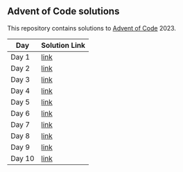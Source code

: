 ## Advent of Code solutions

This repository contains solutions to [Advent of Code](https://adventofcode.com/) 2023.

|Day | Solution Link|
|----|--------------|
|Day 1 | [link](day1/main.go)|
|Day 2| [link](day2/main.go)|
|Day 3| [link](day3/main.go)|
|Day 4| [link](day4/main.go)|
|Day 5| [link](day5/main.go)|
|Day 6| [link](day6/main.go)|
|Day 7| [link](day7/main.go)|
|Day 8| [link](day8/main.go)|
|Day 9| [link](day9/main.go)|
|Day 10| [link](day10/main.go)|